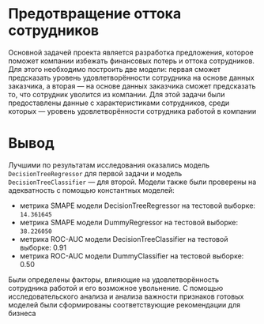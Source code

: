 # Предотвращение оттока сотрудников
Основной задачей проекта является разработка предложения, которое поможет компании избежать финансовых потерь и оттока сотрудников. Для этого необходимо построить две модели: первая сможет предсказать уровень удовлетворённости сотрудника на основе данных заказчика, а вторая — на основе данных заказчика сможет предсказать то, что сотрудник уволится из компании. Для этой задачи были предоставлены данные с характеристиками сотрудников, среди которых — уровень удовлетворённости сотрудника работой в компании

# Вывод 
Лучшими по результатам исследования оказались модель `DecisionTreeRegressor` для первой задачи и модель `DecisionTreeClassifier` — для второй. Модели также были проверены на адекватность с помощью константных моделей:
- метрика SMAPE модели DecisionTreeRegressor на тестовой выборке: `14.361645`
- метрика SMAPE модели DummyRegressor на тестовой выборке: `38.226050`
- метрика ROC-AUC модели DecisionTreeClassifier на тестовой выборке: 0.91
- метрика ROC-AUC модели DummyClassifier на тестовой выборке: 0.50

Были определены факторы, влияющие на удовлетворённость сотрудника работой и его возможное увольнение. С помощью исследовательского анализа и анализа важности признаков готовых моделей были сформированы соответствующие рекомендации для бизнеса
